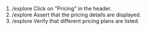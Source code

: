 1. /explore Click on "Pricing" in the header.
2. /explore Assert that the pricing details are displayed.
3. /explore Verify that different pricing plans are listed.